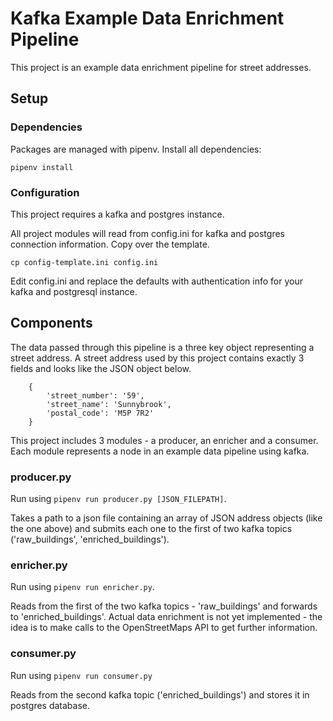 # Kafka Example Data Enrichment Pipeline

This project is an example data enrichment pipeline for street addresses. 

## Setup

### Dependencies

Packages are managed with pipenv. Install all dependencies:

```
pipenv install
```

### Configuration

This project requires a kafka and postgres instance.

All project modules will read from config.ini for kafka and postgres connection information. Copy over the template.

```
cp config-template.ini config.ini
```

Edit config.ini and replace the defaults with authentication info for your kafka and postgresql instance.

## Components

The data passed through this pipeline is a three key object representing a street address. A street address used by this project contains exactly 3 fields and looks like the JSON object below.

```
    {
        'street_number': '59',
        'street_name': 'Sunnybrook',
        'postal_code': 'M5P 7R2'
    }
```

This project includes 3 modules - a producer, an enricher and a consumer. Each module represents a node in an example data pipeline using kafka.

### producer.py

Run using `pipenv run producer.py [JSON_FILEPATH]`.

Takes a path to a json file containing an array of JSON address objects (like the one above) and submits each one to the first of two kafka topics ('raw\_buildings', 'enriched\_buildings'). 

### enricher.py

Run using `pipenv run enricher.py`.

Reads from the first of the two kafka topics - 'raw\_buildings' and forwards to 'enriched\_buildings'. Actual data enrichment is not yet implemented - the idea is to make calls to the OpenStreetMaps API to get further information.

### consumer.py

Run using `pipenv run consumer.py`

Reads from the second kafka topic ('enriched\_buildings') and stores it in postgres database.
